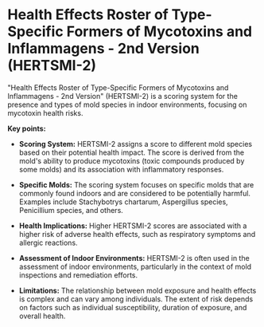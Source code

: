 # Health Effects Roster of Type-Specific Formers of Mycotoxins and Inflammagens - 2nd Version (HERTSMI-2)

"Health Effects Roster of Type-Specific Formers of Mycotoxins and Inflammagens - 2nd Version" (HERTSMI-2) is a scoring system for the presence and types of mold species in indoor environments, focusing on mycotoxin health risks.

**Key points:**

* **Scoring System:** HERTSMI-2 assigns a score to different mold species based on their potential health impact. The score is derived from the mold's ability to produce mycotoxins (toxic compounds produced by some molds) and its association with inflammatory responses.

* **Specific Molds:** The scoring system focuses on specific molds that are commonly found indoors and are considered to be potentially harmful. Examples include Stachybotrys chartarum, Aspergillus species, Penicillium species, and others.

* **Health Implications:** Higher HERTSMI-2 scores are associated with a higher risk of adverse health effects, such as respiratory symptoms and allergic reactions.

* **Assessment of Indoor Environments:** HERTSMI-2 is often used in the assessment of indoor environments, particularly in the context of mold inspections and remediation efforts.

* **Limitations:** The relationship between mold exposure and health effects is complex and can vary among individuals. The extent of risk depends on factors such as individual susceptibility, duration of exposure, and overall health.
